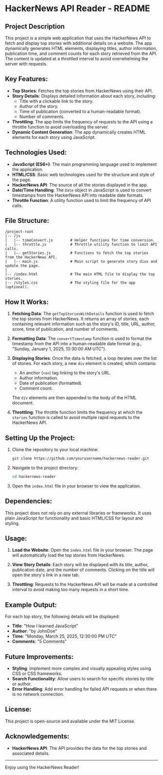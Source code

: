 # HackerNews API Reader - README

## Project Description
This project is a simple web application that uses the HackerNews API to fetch and display top stories with additional details on a website. The app dynamically generates HTML elements, displaying titles, author information, publication time, and comment counts for each story retrieved from the API. The content is updated at a throttled interval to avoid overwhelming the server with requests.

## Key Features:
- **Top Stories**: Fetches the top stories from HackerNews using their API.
- **Story Details**: Displays detailed information about each story, including:
  - Title with a clickable link to the story.
  - Author of the story.
  - Time of publication (converted to a human-readable format).
  - Number of comments.
- **Throttling**: The app limits the frequency of requests to the API using a throttle function to avoid overloading the server.
- **Dynamic Content Generation**: The app dynamically creates HTML elements for each story using JavaScript.
  
## Technologies Used:
- **JavaScript (ES6+)**: The main programming language used to implement the application.
- **HTML/CSS**: Basic web technologies used for the structure and style of the page.
- **HackerNews API**: The source of all the stories displayed in the app.
- **Date/Time Handling**: The `Date` object in JavaScript is used to convert timestamps from the HackerNews API into readable date formats.
- **Throttle Function**: A utility function used to limit the frequency of API calls.

## File Structure:
```
/project-root
|-- /js
|   |-- timeConvert.js        # Helper functions for time conversion.
|   |-- throttle.js           # Throttle utility function to limit API calls.
|   |-- getStories.js         # Functions to fetch the top stories from the HackerNews API.
|   |-- main.js               # Main script to generate story divs and update the page.
|
|-- /index.html               # The main HTML file to display the top stories.
|-- /styles.css               # The styling file for the app (optional).
```

## How It Works:
1. **Fetching Data**: The `getTopStoriesWithDetails` function is used to fetch the top stories from HackerNews. It returns an array of stories, each containing relevant information such as the story's ID, title, URL, author, score, time of publication, and number of comments.
   
2. **Formatting Data**: The `convertTimestamp` function is used to format the timestamp from the API into a human-readable date format (e.g., "Sunday, January 1, 2025, 10:30:00 AM UTC").

3. **Displaying Stories**: Once the data is fetched, a loop iterates over the list of stories. For each story, a new `div` element is created, which contains:
   - An anchor (`<a>`) tag linking to the story's URL.
   - Author information.
   - Date of publication (formatted).
   - Comment count.
   
   The `div` elements are then appended to the body of the HTML document.

4. **Throttling**: The throttle function limits the frequency at which the `stories` function is called to avoid multiple rapid requests to the HackerNews API.

## Setting Up the Project:
1. Clone the repository to your local machine:
   ```bash
   git clone https://github.com/yourusername/hackernews-reader.git
   ```
   
2. Navigate to the project directory:
   ```bash
   cd hackernews-reader
   ```

3. Open the `index.html` file in your browser to view the application.

## Dependencies:
This project does not rely on any external libraries or frameworks. It uses plain JavaScript for functionality and basic HTML/CSS for layout and styling.

## Usage:
1. **Load the Website**: Open the `index.html` file in your browser. The page will automatically load the top stories from HackerNews.
   
2. **View Story Details**: Each story will be displayed with its title, author, publication date, and the number of comments. Clicking on the title will open the story's link in a new tab.

3. **Throttling**: Requests to the HackerNews API will be made at a controlled interval to avoid making too many requests in a short time.

## Example Output:

For each top story, the following details will be displayed:
- **Title**: "How I learned JavaScript"
- **Author**: "by JohnDoe"
- **Time**: "Monday, March 25, 2025, 12:30:00 PM UTC"
- **Comments**: "5 Comments"

## Future Improvements:
- **Styling**: Implement more complex and visually appealing styles using CSS or CSS frameworks.
- **Search Functionality**: Allow users to search for specific stories by title or author.
- **Error Handling**: Add error handling for failed API requests or when there is no network connection.

## License:
This project is open-source and available under the MIT License.

## Acknowledgements:
- **HackerNews API**: The API provides the data for the top stories and associated details.

---

Enjoy using the HackerNews Reader!
